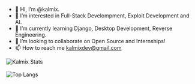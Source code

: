 - 👋 Hi, I’m @kalmix.
- 👀 I’m interested in Full-Stack Develompment, Exploit Development and AI.
- 🌱 I’m currently learning Django, Desktop Development, Reverse Engineering.
- 💞️ I’m looking to collaborate on Open Source and Internships!
- 📫 How to reach me kalmixdev@gmail.com
  
 ![Kalmix Stats](https://github-readme-stats.vercel.app/api?username=kalmix&theme=transparent&show_icons=true)\
 \
![Top Langs](https://github-readme-stats.vercel.app/api/top-langs/?username=kalmix&layout=donut&hide=html,css,scss&theme=transparent&show_icons=true)


<!---
kalmix/kalmix is a ✨ special ✨ repository because its `README.md` (this file) appears on your GitHub profile.
You can click the Preview link to take a look at your changes.
--->
